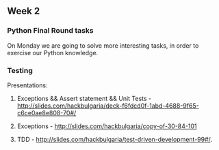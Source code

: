 ## Week 2

### Python Final Round tasks
On Monday we are going to solve more interesting tasks, in order to exercise our Python knowledge.

### Testing

Presentations:
1) Exceptions && Assert statement && Unit Tests - http://slides.com/hackbulgaria/deck-f6fdcd0f-1abd-4688-9f65-c6ce0ae8e808-70#/
2) Exceptions - http://slides.com/hackbulgaria/copy-of-30-84-101

2) TDD - http://slides.com/hackbulgaria/test-driven-development-99#/.
